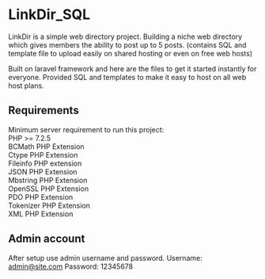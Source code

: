 # LinkDir_SQL
LinkDir is a simple web directory project. Building a niche web directory which gives members the ability to post up to 5 posts. (contains SQL and template file to upload easily on shared hosting or even on free web hosts)

Built on laravel framework and here are the files to get it started instantly for everyone. Provided SQL and templates to make it easy to host on all web host plans.

## Requirements
Minimum server requirement to run this project:<br>
PHP >= 7.2.5<br>
BCMath PHP Extension<br>
Ctype PHP Extension<br>
Fileinfo PHP extension<br>
JSON PHP Extension<br>
Mbstring PHP Extension<br>
OpenSSL PHP Extension<br>
PDO PHP Extension<br>
Tokenizer PHP Extension<br>
XML PHP Extension

## Admin account
After setup use admin username and password.
Username: admin@site.com
Password: 12345678
